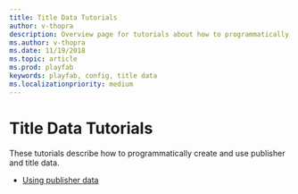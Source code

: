 ```yaml
---
title: Title Data Tutorials
author: v-thopra
description: Overview page for tutorials about how to programmatically create and use publisher and title data.
ms.author: v-thopra
ms.date: 11/19/2018
ms.topic: article
ms.prod: playfab
keywords: playfab, config, title data
ms.localizationpriority: medium
---
```


# Title Data Tutorials

These tutorials describe how to programmatically create and use publisher and title data.

- [Using publisher data](using-publisher-data.md)
